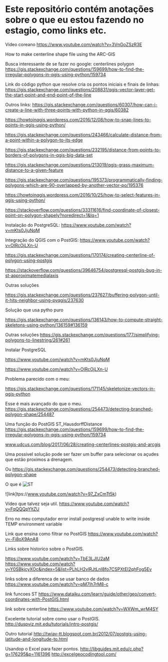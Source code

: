 
# Este repositório contém anotações sobre o que eu estou fazendo no estagio, como links etc.


Video coreano
https://www.youtube.com/watch?v=3VnGoZSzR3E

How to make centerline shape file using the ARC-GIS


Busca interessante de se fazer no google: centerlines polygon
https://gis.stackexchange.com/questions/159699/how-to-find-the-irregular-polygons-in-qgis-using-python/159734



Link do código python que resolve cria os pontos iniciais e finais de linhas:
https://gis.stackexchange.com/questions/208831/qgis-vector-layer-get-the-start-point-and-end-point-of-the-line

Outros links:
https://gis.stackexchange.com/questions/60307/how-can-i-create-a-line-with-three-points-with-python-in-qgis/60382

https://howtoinqgis.wordpress.com/2016/12/08/how-to-snap-lines-to-points-in-qgis-using-python/

https://gis.stackexchange.com/questions/243466/calculate-distance-from-a-point-within-a-polygon-to-its-edge

https://gis.stackexchange.com/questions/232195/distance-from-points-to-borders-of-polygons-in-qgis-big-data-set

https://gis.stackexchange.com/questions/213019/qgis-grass-maximum-distance-to-a-given-feature

https://gis.stackexchange.com/questions/195373/programmatically-finding-polygons-which-are-90-overlapped-by-another-vector-po/195376

https://howtoinqgis.wordpress.com/2016/10/25/how-to-select-features-in-qgis-using-python/

https://stackoverflow.com/questions/33311616/find-coordinate-of-closest-point-on-polygon-shapely?noredirect=1&lq=1




Instalação do PostgreSQL: https://www.youtube.com/watch?v=mKts0JjuNqM

Integração do QGIS com o PostGIS: https://www.youtube.com/watch?v=OIRcOjLXn-U


https://gis.stackexchange.com/questions/170174/creating-centerline-of-polygon-using-postgis


https://stackoverflow.com/questions/39646754/postgresql-postgis-bug-in-st-approximatemedialaxis


Outras soluções 

https://gis.stackexchange.com/questions/237627/buffering-polygon-until-it-hits-neighbor-using-pyqgis/237630


Solução que usa pytho puro

https://gis.stackexchange.com/questions/136143/how-to-compute-straight-skeletons-using-python/136159#136159


Outras soluções
https://gis.stackexchange.com/questions/177/simplifying-polygons-to-linestring/261#261

Instalar PostgreSQL

https://www.youtube.com/watch?v=mKts0JjuNqM

https://www.youtube.com/watch?v=OIRcOjLXn-U


Problema parecido com o meu:

https://gis.stackexchange.com/questions/171145/skeletonize-vectors-in-qgis-python

Esse é mais avançado do que o meu.
https://gis.stackexchange.com/questions/254473/detecting-branched-polygon-shape/254487


Uma função do PostGIS ST_HausdorffDistance
https://gis.stackexchange.com/questions/159699/how-to-find-the-irregular-polygons-in-qgis-using-python/159734

www.udcus.com/blog/2017/06/28/creating-centerlines-postgis-and-arcgis


Uma possivel solução pode ser fazer um buffer para selecionar os 
açudes que estão proximos a drenagem.

Ou https://gis.stackexchange.com/questions/254473/detecting-branched-polygon-shape


O que é ![ST](https://stackoverflow.com/questions/7234679/what-is-st-in-postgis)

![link]tps://www.youtube.com/watch?v=97_ZxCmTt5k)

Vídeo que talvez seja util. 
https://www.youtube.com/watch?v=FqQQQpYltZU


Erro no meu computador
error install postgresql unable to write inside TEMP environment variable


Link que ensina como filtrar no PostGIS
https://www.youtube.com/watch?v=-Fi8oX9AnA8

Links sobre historico sobre o PostGIS.

https://www.youtube.com/watch?v=TbE3LJIU2aM
https://www.youtube.com/watch?v=Y0SBkjcyXOc&index=5&list=PLhLH2vlRJtLnI8fo7CSPXtEI2qhFog5Ev


links sobre a diferenca de se usar banco de dados
https://www.youtube.com/watch?v=pM7Ih7rM8-c


link funcoes ST
https://www.dataiku.com/learn/guide/other/geo/convert-coordinates-with-PostGIS.html


link sobre centerline
https://www.youtube.com/watch?v=WXWm_wrM4SY

Excelente tutorial sobre como usar o PostGIS.
http://duspviz.mit.edu/tutorials/intro-postgis/

Outro tutorial
http://twiav-tt.blogspot.com.br/2012/07/postgis-using-latitude-and-longitude-to.html

Usandop o Excel para fazer pontos.
http://libguides.mit.edu/c.php?g=176295&p=1161396
http://excelgeocodingtool.com/
